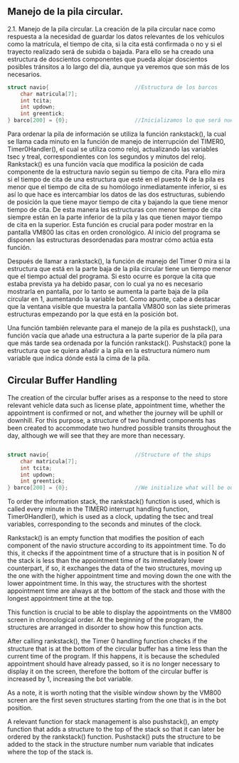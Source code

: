 <h2>Manejo de la pila circular.</h2>
2.1. Manejo de la pila circular.
La creación de la pila circular nace como respuesta a la necesidad de guardar los datos relevantes de los vehículos como la matrícula, el tiempo de cita,
si la cita está confirmada o no y si el trayecto realizado será de subida o bajada.
Para ello se ha creado una estructura de doscientos componentes que pueda alojar doscientos posibles tránsitos a lo largo del día, aunque ya veremos que son más de los necesarios.

```c
struct navio{                           //Estructura de los barcos
    char matricula[7];
    int tcita;
    int updown;
    int greentick;
} barco[200] = {0};                     //Inicializamos lo que será nuestra pila circular
```
Para ordenar la pila de información se utiliza la función rankstack(), la cual se llama cada minuto en la función de manejo de interrupción del TIMER0, Timer0Handler(), el cual se utiliza como reloj, actualizando las variables tsec y treal, correspondientes con los segundos y minutos del reloj.
Rankstack() es una función vacía que modifica la posición de cada componente de la estructura navío según su tiempo de cita. Para ello mira si el tiempo de cita de una estructura que esté en el puesto N de la pila es menor que el tiempo de cita de su homólogo inmediatamente inferior, si es así lo que hace es intercambiar los datos de las dos estructuras, subiendo de posición la que tiene mayor tiempo de cita y bajando la que tiene menor tiempo de cita. De esta manera las estructuras con menor tiempo de cita siempre están en la parte inferior de la pila y las que tienen mayor tiempo de cita en la superior.
Esta función es crucial para poder mostrar en la pantalla VM800 las citas en orden cronológico. Al inicio del programa se disponen las estructuras desordenadas para mostrar cómo actúa esta función.

Después de llamar a rankstack(), la función de manejo del Timer 0 mira si la estructura que está en la parte baja de la pila circular tiene un tiempo menor que el tiempo actual del programa. Si esto ocurre es porque la cita que estaba prevista ya ha debido pasar, con lo cual ya no es necesario mostrarla en pantalla, por lo tanto se aumenta la parte baja de la pila circular en 1, aumentando la variable bot.
Como apunte, cabe a destacar que la ventana visible que muestra la pantalla VM800 son las siete primeras estructuras empezando por la que está en la posición bot.

Una función también relevante para el manejo de la pila es pushstack(), una función vacía que añade una estructura a la parte superior de la pila para que más tarde sea ordenada por la función rankstack(). Pushstack() pone la estructura que se quiera añadir a la pila en la estructura número num variable que indica dónde está la cima de la pila.

<h2>Circular Buffer Handling</h2>

The creation of the circular buffer arises as a response to the need to store relevant vehicle data such as license plate, appointment time, whether the appointment is confirmed or not, and whether the journey will be uphill or downhill. For this purpose, a structure of two hundred components has been created to accommodate two hundred possible transits throughout the day, although we will see that they are more than necessary.

```C

struct navio{                           //Structure of the ships
    char matricula[7];
    int tcita;
    int updown;
    int greentick;
} barco[200] = {0};                     //We initialize what will be our circular buffer
```
To order the information stack, the rankstack() function is used, which is called every minute in the TIMER0 interrupt handling function, Timer0Handler(), which is used as a clock, updating the tsec and treal variables, corresponding to the seconds and minutes of the clock.

Rankstack() is an empty function that modifies the position of each component of the navio structure according to its appointment time. To do this, it checks if the appointment time of a structure that is in position N of the stack is less than the appointment time of its immediately lower counterpart, if so, it exchanges the data of the two structures, moving up the one with the higher appointment time and moving down the one with the lower appointment time. In this way, the structures with the shortest appointment time are always at the bottom of the stack and those with the longest appointment time at the top.

This function is crucial to be able to display the appointments on the VM800 screen in chronological order. At the beginning of the program, the structures are arranged in disorder to show how this function acts.

After calling rankstack(), the Timer 0 handling function checks if the structure that is at the bottom of the circular buffer has a time less than the current time of the program. If this happens, it is because the scheduled appointment should have already passed, so it is no longer necessary to display it on the screen, therefore the bottom of the circular buffer is increased by 1, increasing the bot variable.

As a note, it is worth noting that the visible window shown by the VM800 screen are the first seven structures starting from the one that is in the bot position.

A relevant function for stack management is also pushstack(), an empty function that adds a structure to the top of the stack so that it can later be ordered by the rankstack() function. Pushstack() puts the structure to be added to the stack in the structure number num variable that indicates where the top of the stack is.
